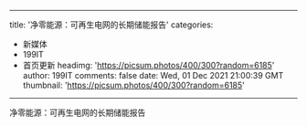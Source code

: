 
---
title: '净零能源：可再生电网的长期储能报告'
categories: 
 - 新媒体
 - 199IT
 - 首页更新
headimg: 'https://picsum.photos/400/300?random=6185'
author: 199IT
comments: false
date: Wed, 01 Dec 2021 21:00:39 GMT
thumbnail: 'https://picsum.photos/400/300?random=6185'
---

<div>   
净零能源：可再生电网的长期储能报告  
</div>
            
